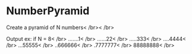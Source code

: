 # NumberPyramid
Create a pyramid of N numbers< /br>< /br>

Output ex: if N = 8< /br>
.......1< /br>
......22< /br>
.....333< /br>
....4444< /br>
...55555< /br>
..666666< /br>
.7777777< /br>
88888888< /br>

